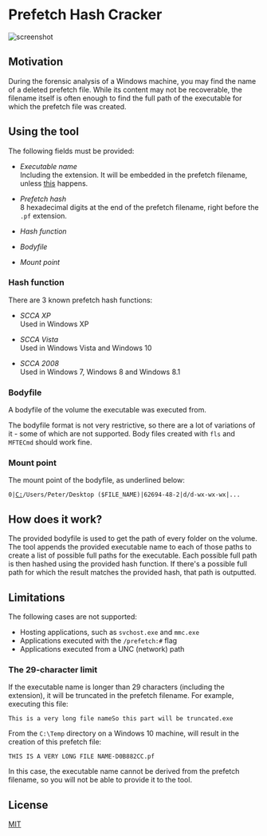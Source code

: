 # Prefetch Hash Cracker

![screenshot](https://user-images.githubusercontent.com/84273110/174433530-e43fa9c8-b779-4be1-9160-0536626b5ce3.jpg)

## Motivation
During the forensic analysis of a Windows machine, you may find the name of a deleted prefetch file. While its content may not be recoverable, the filename itself is often enough to find the full path of the executable for which the prefetch file was created.

## Using the tool
The following fields must be provided:
* *Executable name*  
  Including the extension. It will be embedded in the prefetch filename, unless [this](#The-29-character-limit) happens. 


* *Prefetch hash*  
  8 hexadecimal digits at the end of the prefetch filename, right before the `.pf` extension.  


* *Hash function*
* *Bodyfile*
* *Mount point*

### Hash function
There are 3 known prefetch hash functions:
* *SCCA XP*  
  Used in Windows XP
  
  
* *SCCA Vista*  
  Used in Windows Vista and Windows 10
  
  
* *SCCA 2008*  
  Used in Windows 7, Windows 8 and Windows 8.1


### Bodyfile
A bodyfile of the volume the executable was executed from.

The bodyfile format is not very restrictive, so there are a lot of variations of it - some of which are not supported. Body files created with `fls` and `MFTECmd` should work fine.

### Mount point
The mount point of the bodyfile, as underlined below:

<pre><code>0|<ins>C:</ins>/Users/Peter/Desktop ($FILE_NAME)|62694-48-2|d/d-wx-wx-wx|...</code></pre>

## How does it work?
The provided bodyfile is used to get the path of every folder on the volume. The tool appends the provided executable name to each of those paths to create a list of possible full paths for the executable. Each possible full path is then hashed using the provided hash function. If there's a possible full path for which the result matches the provided hash, that path is outputted.

## Limitations
The following cases are not supported:
* Hosting applications, such as `svchost.exe` and `mmc.exe`
* Applications executed with the `/prefetch:#` flag
* Applications executed from a UNC (network) path

### The 29-character limit
If the executable name is longer than 29 characters (including the extension), it will be truncated in the prefetch filename. For example, executing this file:
```
This is a very long file nameSo this part will be truncated.exe
```
From the `C:\Temp` directory on a Windows 10 machine, will result in the creation of this prefetch file:
```
THIS IS A VERY LONG FILE NAME-D0B882CC.pf
```

In this case, the executable name cannot be derived from the prefetch filename, so you will not be able to provide it to the tool.

## License
[MIT](https://choosealicense.com/licenses/mit/)
